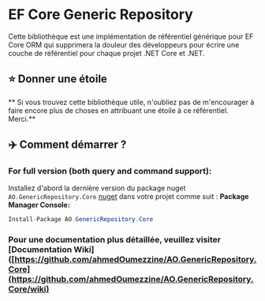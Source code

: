 # EF Core Generic Repository

Cette bibliothèque est une implémentation de référentiel générique pour EF Core ORM qui supprimera la douleur des développeurs pour écrire une couche de référentiel pour chaque projet .NET Core et .NET.

## ⭐ Donner une étoile

** Si vous trouvez cette bibliothèque utile, n'oubliez pas de m'encourager à faire encore plus de choses en attribuant une étoile à ce référentiel. Merci.**



## ✈️ Comment démarrer ?

### For full version (both query and command support):
    
Installez d'abord la dernière version du package nuget `AO.GenericRepository.Core` [nuget](https://www.nuget.org/packages/AO.GenericRepository.Core)  dans votre projet comme suit :
**Package Manager Console:**

```C#
Install-Package AO.GenericRepository.Core
```


    
### Pour une documentation plus détaillée, veuillez visiter [Documentation Wiki]([https://github.com/ahmedOumezzine/AO.GenericRepository.Core](https://github.com/ahmedOumezzine/AO.GenericRepository.Core/wiki)
